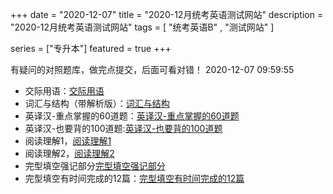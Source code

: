 +++
date = "2020-12-07"
title = "2020-12月统考英语测试网站"
description = "2020-12月统考英语测试网站"
tags = [ "统考英语B" , "测试网站" ]
 
series = ["专升本"]
featured = true
+++

有疑问的对照题库，做完点提交，后面可看对错！
2020-12-07 09:59:55
* 交际用语：[交际用语 ](https://ks.wjx.top/jq/99157624.aspx)
* 词汇与结构（带解析版）：[词汇与结构](https://ks.wjx.top/jq/99675246.aspx)
* 英译汉-重点掌握的60道题：[英译汉-重点掌握的60道题](https://ks.wjx.top/jq/99209649.aspx) 
* 英译汉-也要背的100道题:[英译汉-也要背的100道题](https://ks.wjx.top/jq/99209886.aspx)
* 阅读理解1，[阅读理解1](https://ks.wjx.top/jq/99533928.aspx)
* 阅读理解2，[阅读理解2](https://ks.wjx.top/jq/99527424.aspx)
* 完型填空强记部分[完型填空强记部分](https://ks.wjx.top/jq/99534901.aspx)
* 完型填空有时间完成的12篇：[完型填空有时间完成的12篇](https://ks.wjx.top/jq/99676844.aspx)